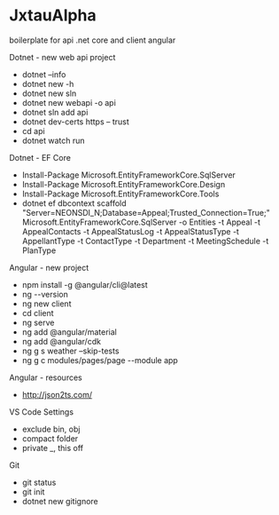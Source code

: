 # JxtauAlpha
boilerplate for api .net core and client angular

Dotnet - new web api project
- dotnet –info
- dotnet new -h
- dotnet new sln
- dotnet new webapi -o api
- dotnet sln add api
- dotnet dev-certs https – trust
- cd api
- dotnet watch run

Dotnet - EF Core
- Install-Package Microsoft.EntityFrameworkCore.SqlServer
- Install-Package Microsoft.EntityFrameworkCore.Design
- Install-Package Microsoft.EntityFrameworkCore.Tools
- dotnet ef dbcontext scaffold "Server=NEONSDI_N;Database=Appeal;Trusted_Connection=True;" Microsoft.EntityFrameworkCore.SqlServer -o Entities -t Appeal -t AppealContacts -t AppealStatusLog -t AppealStatusType -t AppellantType -t ContactType -t Department -t MeetingSchedule -t PlanType

Angular - new project
- npm install -g @angular/cli@latest
- ng --version
- ng new client
- cd client
- ng serve
- ng add @angular/material
- ng add @angular/cdk
- ng g s weather –skip-tests
- ng g c modules/pages/page --module app

Angular - resources
- http://json2ts.com/

VS Code Settings
- exclude bin, obj
- compact folder
- private _, this off

Git
- git status
- git init
- dotnet new gitignore
